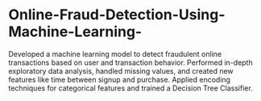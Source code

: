 # Online-Fraud-Detection-Using-Machine-Learning-
Developed a machine learning model to detect fraudulent online transactions based on user and transaction behavior. Performed in-depth exploratory data analysis, handled missing values, and created new features like time between signup and purchase. Applied encoding techniques for categorical features and trained a Decision Tree Classifier.
